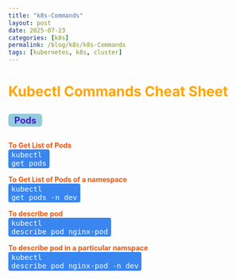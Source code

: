 ```yaml
---
title: "k8s-Commands"
layout: post
date: 2025-07-23
categories: [k8s]
permalink: /blog/k8s/k8s-Commands
tags: [kubernetes, k8s, cluster]
---
```



<h1 style="color:orange">Kubectl Commands Cheat Sheet</h1>
<h2 style="color: #4a19d2ff; font-size: 1.3em; font-weight: bold; background-color: #92cddcff; display: inline-block; padding: 2px 12px; border-radius: 6px; margin-top: 0.5em;">Pods</h2>


<span style="color: #f2540bff; font-weight: 700;">To Get List of Pods</span><br>
<code style="color: white; background-color: rgba(57, 134, 241, 1); font-size: 1.05em; padding: 2px 6px; border-radius: 4px; display: inline-block;">kubectl get pods</code>

<span style="color: #f2540bff; font-weight: 700;">To Get List of Pods of a namespace</span><br>
<code style="color: white; background-color: rgba(57, 134, 241, 1); font-size: 1.05em; padding: 2px 6px; border-radius: 4px; display: inline-block;">kubectl get pods -n dev</code>

<span style="color: #f2540bff; font-weight: 700;">To describe pod</span><br>
<code style="color: white; background-color: rgba(57, 134, 241, 1); font-size: 1.05em; padding: 2px 6px; border-radius: 4px; display: inline-block;">kubectl describe pod nginx-pod</code>

<span style="color: #f2540bff; font-weight: 700;">To describe pod in a particular namspace</span><br>
<code style="color: white; background-color: rgba(57, 134, 241, 1); font-size: 1.05em; padding: 2px 6px; border-radius: 4px; display: inline-block;">kubectl describe pod nginx-pod -n dev</code>
